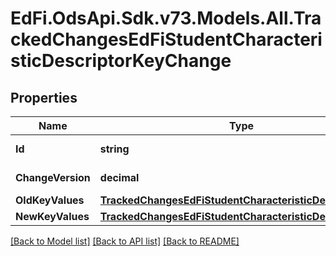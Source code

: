 # EdFi.OdsApi.Sdk.v73.Models.All.TrackedChangesEdFiStudentCharacteristicDescriptorKeyChange

## Properties

Name | Type | Description | Notes
------------ | ------------- | ------------- | -------------
**Id** | **string** | Resource identifier | [optional] 
**ChangeVersion** | **decimal** | Change version | [optional] 
**OldKeyValues** | [**TrackedChangesEdFiStudentCharacteristicDescriptorKey**](TrackedChangesEdFiStudentCharacteristicDescriptorKey.md) |  | [optional] 
**NewKeyValues** | [**TrackedChangesEdFiStudentCharacteristicDescriptorKey**](TrackedChangesEdFiStudentCharacteristicDescriptorKey.md) |  | [optional] 

[[Back to Model list]](../../README.md#documentation-for-models) [[Back to API list]](../../README.md#documentation-for-api-endpoints) [[Back to README]](../../README.md)

